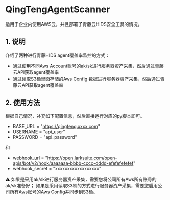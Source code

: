 # QingTengAgentScanner

适用于企业内使用AWS云，并且部署了青藤云HIDS安全工具的情况。

## 1. 说明
介绍了两种进行青藤HIDS agent覆盖率监控的方式：
- 通过使用不同Aws Account账号的ak/sk进行服务器资产采集，然后通过青藤云API获取agent覆盖率
- 通过读取S3桶里面存储的Aws Config 数据进行服务器资产采集，然后通过青藤云API获取agent覆盖率

## 2. 使用方法
根据自己情况，补充如下配置信息，然后直接运行对应的py脚本即可。

 - BASE_URL = "https://qingteng.xxxx.com"
 - USERNAME = "api_user"
 - PASSWORD = "api_password"

和

 - webhook_url = "https://open.larksuite.com/open-apis/bot/v2/hook/aaaaaaa-bbbb-cccc-dddd-efefefefefef"
 - webhook_secret = "xxxxxxxxxxxxxxxxxx"

⚠️
如果是采用ak/sk进行服务器资产采集，需要您将公司所有Aws所有账号的ak/sk准备好；
如果是采用读取S3桶的方式进行服务器资产采集，需要您启用公司所有Aws账号的Aws Config并同步到S3桶。